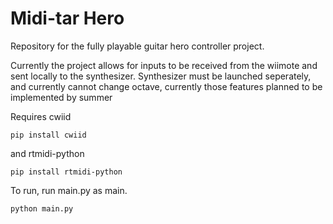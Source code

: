 # Midi-tar Hero
Repository for the fully playable guitar hero controller project. 

Currently the project allows for inputs to be received from the wiimote and sent locally to the synthesizer. 
Synthesizer must be launched seperately, and currently cannot change octave, currently those features planned to be implemented by summer

Requires cwiid 

```pip install cwiid```

and rtmidi-python

```pip install rtmidi-python```

To run, run main.py as main. 

```python main.py```
